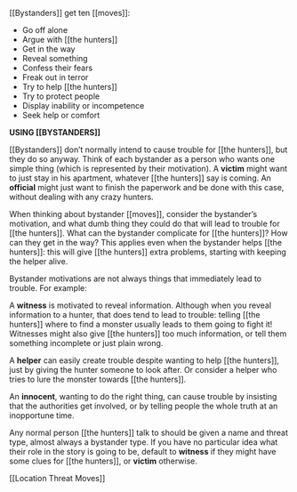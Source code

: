 [[Bystanders]] get ten [[moves]]:

- Go off alone
- Argue with [[the hunters]]
- Get in the way
- Reveal something
- Confess their fears
- Freak out in terror
- Try to help [[the hunters]]
- Try to protect people
- Display inability or incompetence
- Seek help or comfort

**USING [[BYSTANDERS]]**

[[Bystanders]] don’t normally intend to cause trouble for [[the hunters]], but they do so anyway. Think of each bystander as a person who wants one simple thing (which is represented by their motivation). A **victim** might want to just stay in his apartment, whatever [[the hunters]] say is coming. An **official** might just want to finish the paperwork and be done with this case, without dealing with any crazy hunters.

When thinking about bystander [[moves]], consider the bystander’s motivation, and what dumb thing they could do that will lead to trouble for [[the hunters]]. What can the bystander complicate for [[the hunters]]? How can they get in the way? This applies even when the bystander helps [[the hunters]]: this will give [[the hunters]] extra problems, starting with keeping the helper alive.

Bystander motivations are not always things that immediately lead to trouble. For example:

A **witness** is motivated to reveal information. Although when you reveal information to a hunter, that does tend to lead to trouble: telling [[the hunters]] where to find a monster usually leads to them going to fight it! Witnesses might also give [[the hunters]] too much information, or tell them something incomplete or just plain wrong.

A **helper** can easily create trouble despite wanting to help [[the hunters]], just by giving the hunter someone to look after. Or consider a helper who tries to lure the monster towards [[the hunters]].

An **innocent**, wanting to do the right thing, can cause trouble by insisting that the authorities get involved, or by telling people the whole truth at an inopportune time.

Any normal person [[the hunters]] talk to should be given a name and threat type, almost always a bystander type. If you have no particular idea what their role in the story is going to be, default to **witness** if they might have some clues for [[the hunters]], or **victim** otherwise.

[[Location Threat Moves]]